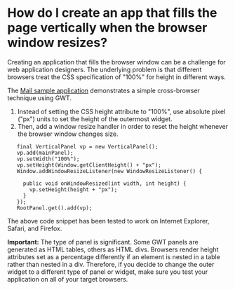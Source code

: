 # How do I create an app that fills the page vertically when the browser window resizes? #
Creating an application that fills the browser window can be a challenge for web application designers. The underlying problem is that different browsers treat the CSS specification of "100%" for height in different ways.

The [Mail sample application](http://gwt.google.com/samples/Mail/Mail.html) demonstrates a simple cross-browser technique using GWT.

  1. Instead of setting the CSS height attribute to "100%", use absolute pixel ("px") units to set the height of the outermost widget.
  1. Then, add a window resize handler in order to reset the height whenever the browser window changes size.
```
   final VerticalPanel vp = new VerticalPanel();
   vp.add(mainPanel);
   vp.setWidth("100%");
   vp.setHeight(Window.getClientHeight() + "px");
   Window.addWindowResizeListener(new WindowResizeListener() {

     public void onWindowResized(int width, int height) {
       vp.setHeight(height + "px");
     }
   });
   RootPanel.get().add(vp);
```

The above code snippet has been tested to work on Internet Explorer, Safari, and Firefox.

**Important:** The type of panel is significant. Some GWT panels are generated as HTML tables, others as HTML divs. Browsers render height attributes set as a percentage differently if an element is nested in a table rather than nested in a div. Therefore, if you decide to change the outer widget to a different type of panel or widget, make sure you test your application on all of your target browsers.
